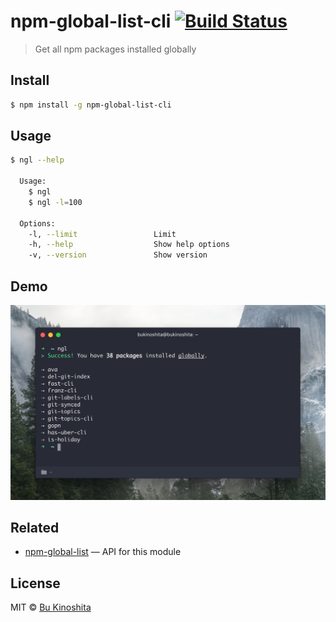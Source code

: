 # npm-global-list-cli [![Build Status](https://travis-ci.org/bukinoshita/npm-global-list-cli.svg?branch=master)](https://travis-ci.org/bukinoshita/npm-global-list-clit)

> Get all npm packages installed globally


## Install

```bash
$ npm install -g npm-global-list-cli
```


## Usage

```bash
$ ngl --help

  Usage:
    $ ngl
    $ ngl -l=100

  Options:
    -l, --limit                 Limit
    -h, --help                  Show help options
    -v, --version               Show version
```


## Demo

<img src="demo.png"/>


## Related

- [npm-global-list](https://github.com/bukinoshita/npm-global-list) — API for this module


## License

MIT © [Bu Kinoshita](https://bukinoshita.io)
